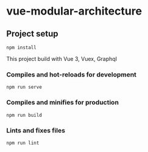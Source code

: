 # vue-modular-architecture

## Project setup
```
npm install
```

This project build with Vue 3, Vuex, Graphql 
### Compiles and hot-reloads for development
```
npm run serve
```

### Compiles and minifies for production
```
npm run build
```

### Lints and fixes files
```
npm run lint
```
